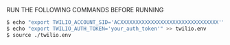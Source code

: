 RUN THE FOLLOWING COMMANDS BEFORE RUNNING
```bash
$ echo "export TWILIO_ACCOUNT_SID='ACXXXXXXXXXXXXXXXXXXXXXXXXXXXXXXXX'" > twilio.env
$ echo "export TWILIO_AUTH_TOKEN='your_auth_token'" >> twilio.env
$ source ./twilio.env
```